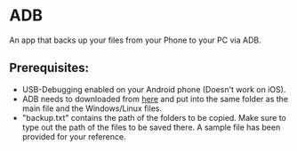 # ADB
An app that backs up your files from your Phone to your PC via ADB.

## Prerequisites:
* USB-Debugging enabled on your Android phone (Doesn't work on iOS).
* ADB needs to downloaded from [here](https://developer.android.com/tools/releases/platform-tools) and put into the same folder as the main file and the Windows/Linux files.
* "backup.txt" contains the path of the folders to be copied. Make sure to type out the path of the files to be saved there. A sample file has been provided for your reference.
